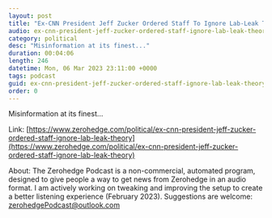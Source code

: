 ```yaml
---
layout: post
title: "Ex-CNN President Jeff Zucker Ordered Staff To Ignore Lab-Leak Theory"
audio: ex-cnn-president-jeff-zucker-ordered-staff-ignore-lab-leak-theory-2
category: political
desc: "Misinformation at its finest..."
duration: 00:04:06
length: 246
datetime: Mon, 06 Mar 2023 23:11:00 +0000
tags: podcast
guid: ex-cnn-president-jeff-zucker-ordered-staff-ignore-lab-leak-theory-0
order: 0
---
```

Misinformation at its finest...

Link: [https://www.zerohedge.com/political/ex-cnn-president-jeff-zucker-ordered-staff-ignore-lab-leak-theory](https://www.zerohedge.com/political/ex-cnn-president-jeff-zucker-ordered-staff-ignore-lab-leak-theory)

About: The Zerohedge Podcast is a non-commercial, automated program, designed to give people a way to get news from Zerohedge in an audio format.  I am actively working on tweaking and improving the setup to create a better listening experience (February 2023).  Suggestions are welcome: [zerohedgePodcast@outlook.com](mailto:zerohedgePodcast@outlook.com)